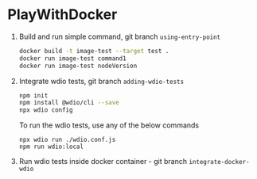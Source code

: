 # PlayWithDocker
1. Build and run simple command, git branch `using-entry-point`
    ```bash
    docker build -t image-test --target test .
    docker run image-test command1
    docker run image-test nodeVersion
    ```
1. Integrate wdio tests, git branch `adding-wdio-tests`
    ```bash
    npm init
    npm install @wdio/cli --save
    npx wdio config
    ```
    To run the wdio tests, use any of the below commands
    ```
    npx wdio run ./wdio.conf.js
    npm run wdio:local
    ```
1. Run wdio tests inside docker container - git branch `integrate-docker-wdio`
